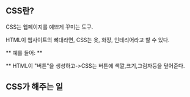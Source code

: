 ## CSS란?
CSS는 웹페이지를 예쁘게 꾸미는 도구.

HTML이 웹사이트의 뼈대라면, CSS는 옷, 화장, 인테리어라고 할 수 있다.

** 예를 들어: **

** HTML이 "버튼"을 생성하고->CSS는 버튼에 색깔,크기,그림자등을 덮어준다.

## CSS가 해주는 일
